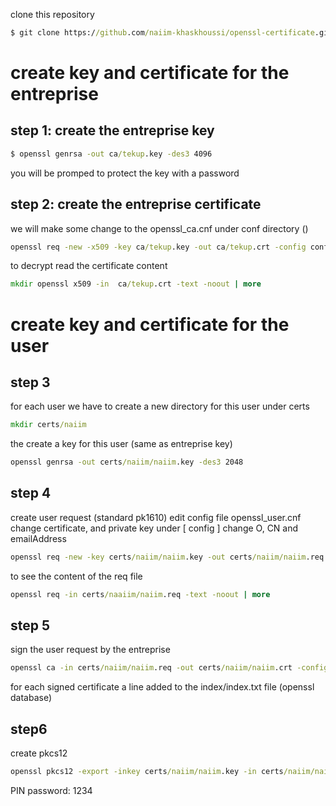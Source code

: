 
clone this repository 
```bat
$ git clone https://github.com/naiim-khaskhoussi/openssl-certificate.git
```

# create key and certificate for the entreprise

## step 1: create the entreprise key

```bat
$ openssl genrsa -out ca/tekup.key -des3 4096
```
you will be promped to protect the key with a password

## step 2: create the entreprise certificate
we will make some change to the openssl_ca.cnf under conf directory ()
```bat
openssl req -new -x509 -key ca/tekup.key -out ca/tekup.crt -config config/openssl_ca.cnf -days 3650 -set_serial 0xFFFF
```

to decrypt read the certificate content
```bat
mkdir openssl x509 -in  ca/tekup.crt -text -noout | more
```

# create key and certificate for the user
## step 3
for each user we have to create a new directory for this user under certs
```bat
mkdir certs/naiim
```

the create a key for this user (same as entreprise key)
```bat
openssl genrsa -out certs/naiim/naiim.key -des3 2048
```

## step 4
create user request (standard pk1610)
edit config file openssl_user.cnf
change certificate, and private key
under [ config ]
change O, CN and emailAddress
```bat
openssl req -new -key certs/naiim/naiim.key -out certs/naiim/naiim.req -config config/openssl_user.cnf
```

to see the content of the req file
```bat
openssl req -in certs/naaiim/naiim.req -text -noout | more
```

## step 5
sign the user request by the entreprise
```bat
openssl ca -in certs/naiim/naiim.req -out certs/naiim/naiim.crt -config openssl_ser.cnf
```

for each signed certificate a line added to the index/index.txt file (openssl database)

## step6 
create pkcs12 
```bat
openssl pkcs12 -export -inkey certs/naiim/naiim.key -in certs/naiim/naiim.crt -certfile ca/tekup.crt -out certs/naiim/naiim.pk12 -name "NAIIM"
```

PIN password: 1234
